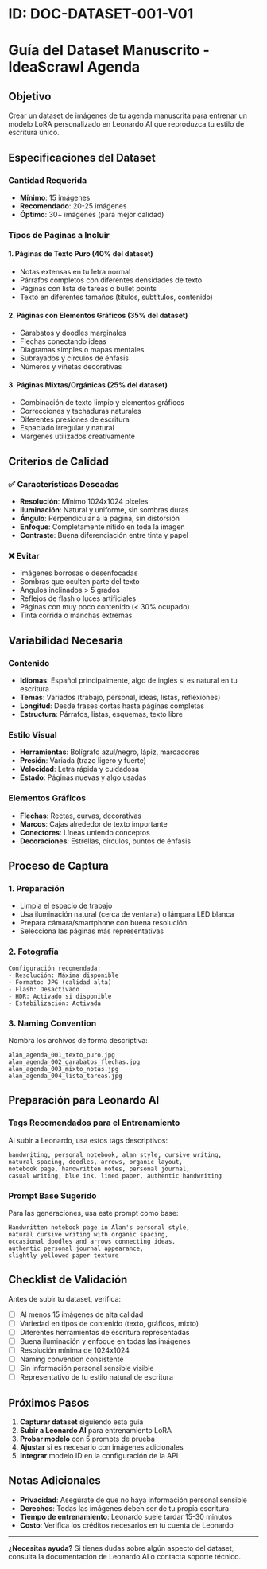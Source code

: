 # ID: DOC-DATASET-001-V01
# Guía del Dataset Manuscrito - IdeaScrawl Agenda

## Objetivo
Crear un dataset de imágenes de tu agenda manuscrita para entrenar un modelo LoRA personalizado en Leonardo AI que reproduzca tu estilo de escritura único.

## Especificaciones del Dataset

### Cantidad Requerida
- **Mínimo**: 15 imágenes
- **Recomendado**: 20-25 imágenes  
- **Óptimo**: 30+ imágenes (para mejor calidad)

### Tipos de Páginas a Incluir

#### 1. Páginas de Texto Puro (40% del dataset)
- Notas extensas en tu letra normal
- Párrafos completos con diferentes densidades de texto
- Páginas con lista de tareas o bullet points
- Texto en diferentes tamaños (títulos, subtítulos, contenido)

#### 2. Páginas con Elementos Gráficos (35% del dataset)
- Garabatos y doodles marginales
- Flechas conectando ideas
- Diagramas simples o mapas mentales
- Subrayados y círculos de énfasis
- Números y viñetas decorativas

#### 3. Páginas Mixtas/Orgánicas (25% del dataset)
- Combinación de texto limpio y elementos gráficos
- Correcciones y tachaduras naturales
- Diferentes presiones de escritura
- Espaciado irregular y natural
- Margenes utilizados creativamente

## Criterios de Calidad

### ✅ Características Deseadas
- **Resolución**: Mínimo 1024x1024 píxeles
- **Iluminación**: Natural y uniforme, sin sombras duras
- **Ángulo**: Perpendicular a la página, sin distorsión
- **Enfoque**: Completamente nítido en toda la imagen
- **Contraste**: Buena diferenciación entre tinta y papel

### ❌ Evitar
- Imágenes borrosas o desenfocadas
- Sombras que oculten parte del texto
- Ángulos inclinados > 5 grados
- Reflejos de flash o luces artificiales
- Páginas con muy poco contenido (< 30% ocupado)
- Tinta corrida o manchas extremas

## Variabilidad Necesaria

### Contenido
- **Idiomas**: Español principalmente, algo de inglés si es natural en tu escritura
- **Temas**: Variados (trabajo, personal, ideas, listas, reflexiones)
- **Longitud**: Desde frases cortas hasta páginas completas
- **Estructura**: Párrafos, listas, esquemas, texto libre

### Estilo Visual
- **Herramientas**: Bolígrafo azul/negro, lápiz, marcadores
- **Presión**: Variada (trazo ligero y fuerte)  
- **Velocidad**: Letra rápida y cuidadosa
- **Estado**: Páginas nuevas y algo usadas

### Elementos Gráficos
- **Flechas**: Rectas, curvas, decorativas
- **Marcos**: Cajas alrededor de texto importante
- **Conectores**: Líneas uniendo conceptos
- **Decoraciones**: Estrellas, círculos, puntos de énfasis

## Proceso de Captura

### 1. Preparación
- Limpia el espacio de trabajo
- Usa iluminación natural (cerca de ventana) o lámpara LED blanca
- Prepara cámara/smartphone con buena resolución
- Selecciona las páginas más representativas

### 2. Fotografía
```
Configuración recomendada:
- Resolución: Máxima disponible
- Formato: JPG (calidad alta)
- Flash: Desactivado
- HDR: Activado si disponible
- Estabilización: Activada
```

### 3. Naming Convention
Nombra los archivos de forma descriptiva:
```
alan_agenda_001_texto_puro.jpg
alan_agenda_002_garabatos_flechas.jpg  
alan_agenda_003_mixto_notas.jpg
alan_agenda_004_lista_tareas.jpg
```

## Preparación para Leonardo AI

### Tags Recomendados para el Entrenamiento
Al subir a Leonardo, usa estos tags descriptivos:

```
handwriting, personal notebook, alan style, cursive writing, 
natural spacing, doodles, arrows, organic layout, 
notebook page, handwritten notes, personal journal,
casual writing, blue ink, lined paper, authentic handwriting
```

### Prompt Base Sugerido
Para las generaciones, usa este prompt como base:
```
Handwritten notebook page in Alan's personal style, 
natural cursive writing with organic spacing, 
occasional doodles and arrows connecting ideas, 
authentic personal journal appearance, 
slightly yellowed paper texture
```

## Checklist de Validación

Antes de subir tu dataset, verifica:

- [ ] Al menos 15 imágenes de alta calidad
- [ ] Variedad en tipos de contenido (texto, gráficos, mixto)
- [ ] Diferentes herramientas de escritura representadas
- [ ] Buena iluminación y enfoque en todas las imágenes
- [ ] Resolución mínima de 1024x1024
- [ ] Naming convention consistente
- [ ] Sin información personal sensible visible
- [ ] Representativo de tu estilo natural de escritura

## Próximos Pasos

1. **Capturar dataset** siguiendo esta guía
2. **Subir a Leonardo AI** para entrenamiento LoRA
3. **Probar modelo** con 5 prompts de prueba
4. **Ajustar** si es necesario con imágenes adicionales
5. **Integrar** modelo ID en la configuración de la API

## Notas Adicionales

- **Privacidad**: Asegúrate de que no haya información personal sensible
- **Derechos**: Todas las imágenes deben ser de tu propia escritura
- **Tiempo de entrenamiento**: Leonardo suele tardar 15-30 minutos
- **Costo**: Verifica los créditos necesarios en tu cuenta de Leonardo

---

**¿Necesitas ayuda?** 
Si tienes dudas sobre algún aspecto del dataset, consulta la documentación de Leonardo AI o contacta soporte técnico.
